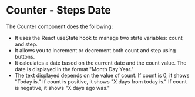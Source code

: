 # Counter - Steps Date

The Counter component does the following:

- It uses the React useState hook to manage two state variables: count and step.
- It allows you to increment or decrement both count and step using buttons.
- It calculates a date based on the current date and the count value. The date is displayed in the format "Month Day Year."
- The text displayed depends on the value of count. If count is 0, it shows "Today is." If count is positive, it shows "X days from today is." If count is negative, it shows "X days ago was."

